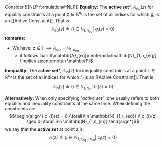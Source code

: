 Consider ![[NLP formulation#^NLP]]
**Equality:**
The **active set***, $\mathbb{A}_{eq}(z)$ for equality constraints at a point $z\in \mathbb{R}^{n_{z}}$ is the set of all indices for which $g_{i}$ is an [[Active Constraint]]. That is $$\mathbb{A}_{eq}(z) \triangleq \{i\in \mathbb{N}_{1,n_{eq}} | ~ g_{i}(z)=0\}$$
**Remarks:**
- We have:   $z\in \mathbb{F} \implies \mathbb{A}_{eq}=\mathbb{N}_{1,n_{eq}}$
	- it follows that:   $\mathbb{A}_{eq}\centernot=\mathbb{N}_{1,n_{eq}} \implies z\centernot\in \mathbb{F}$


**Inequality:**
The **active set***, $\mathbb{A}_{in}(z)$ for inequality constraints at a point $z\in \mathbb{R}^{n_{z}}$ is the set of all indices for which $h_{i}$ is an [[Active Constraint]]. That is $$\mathbb{A}_{in}(z) \triangleq \{i\in \mathbb{N}_{1,n_{in}} | ~ h_{i}(z)=0\}$$

**Alternatively:**
When only specifying *"active set"*, one usually refers to both equality and inequality constraints at the same time. When defining the constraints as: $$\begin{align*}
c_{i}(z) = 0~\forall i\in \mathbb{N}_{1,n_{eq}} \\
c_{i}(z) \geq 0~\forall i\in \mathbb{N}_{1,n_{in}}
\end{align*}$$we say that the ***active set*** at point $z$ is:
$$\mathbb{A}(z) \triangleq \{i\in \mathbb{N}_{1,n_{eq}+n_{in}} | ~ c_{i}(z)=0\}$$

